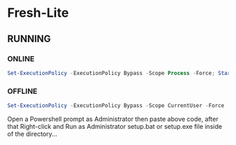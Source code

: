 # Fresh-Lite

## RUNNING

### ONLINE

```powershell
Set-ExecutionPolicy -ExecutionPolicy Bypass -Scope Process -Force; Start-BitsTransfer -Source "https://raw.githubusercontent.com/YurinDoctrine/Fresh-Script-Lite/main/Fresh-Lite/ooshutup.cfg"; [System.Net.ServicePointManager]::SecurityProtocol = [System.Net.ServicePointManager]::SecurityProtocol -bor 3072; Invoke-Expression ((New-Object System.Net.WebClient).DownloadString('https://raw.githubusercontent.com/YurinDoctrine/Fresh-Script-Lite/main/Fresh-Lite/Lite.ps1'))

```

### OFFLINE

```powershell
Set-ExecutionPolicy -ExecutionPolicy Bypass -Scope CurrentUser -Force

```

 Open a Powershell prompt as Administrator then paste above code, after that Right-click and Run as
 Administrator setup.bat or setup.exe file inside of the directory...
